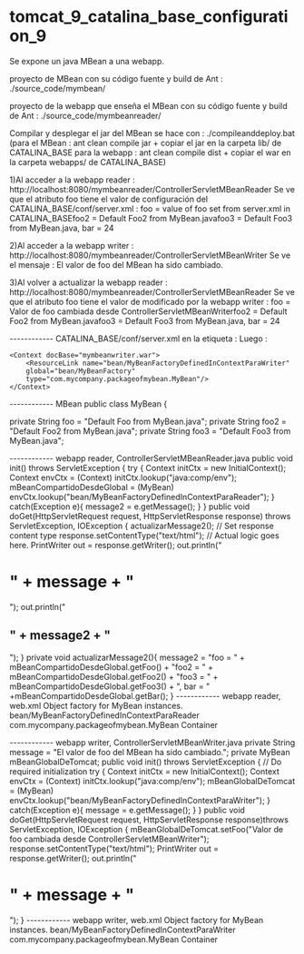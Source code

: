 # tomcat_9_catalina_base_configuration_9

Se expone un java MBean a una webapp.

proyecto de MBean con su código fuente y build de Ant : ./source_code/mymbean/

proyecto de la webapp que enseña el MBean con su código fuente y build de Ant : ./source_code/mymbeanreader/

Compilar y desplegar el jar del MBean se hace con : ./compileanddeploy.bat
(para el MBean :  ant clean compile jar + copiar el jar en la carpeta lib/ de CATALINA_BASE
para la webapp : ant clean compile dist  + copiar el war en la carpeta webapps/ de CATALINA_BASE)

1)Al acceder a la webapp reader : http://localhost:8080/mymbeanreader/ControllerServletMBeanReader
Se ve que el atributo foo tiene el valor de configuración del CATALINA_BASE/conf/server.xml : foo = value of foo set from server.xml in CATALINA_BASEfoo2 = Default Foo2 from MyBean.javafoo3 = Default Foo3 from MyBean.java, bar = 24

2)Al acceder a la webapp writer : http://localhost:8080/mymbeanreader/ControllerServletMBeanWriter
Se ve el mensaje : El valor de foo del MBean ha sido cambiado.

3)Al volver a actualizar la webapp reader : http://localhost:8080/mymbeanreader/ControllerServletMBeanReader
Se ve que el atributo foo tiene el valor de modificado por la webapp writer : foo = Valor de foo cambiada desde ControllerServletMBeanWriterfoo2 = Default Foo2 from MyBean.javafoo3 = Default Foo3 from MyBean.java, bar = 24


------------ CATALINA_BASE/conf/server.xml
en la etiqueta <GlobalNamingResources> :
	<Resource name="bean/MyBeanFactory" auth="Container"
		type="com.mycompany.packageofmybean.MyBean"
		factory="org.apache.naming.factory.BeanFactory"
		bar="24" foo="value of foo set from server.xml in CATALINA_BASE"/>
Luego :
	<Context docBase="mymbeanreader.war">
		<ResourceLink name="bean/MyBeanFactoryDefinedInContextParaReader"
		global="bean/MyBeanFactory"
		type="com.mycompany.packageofmybean.MyBean"/>
	</Context>

	<Context docBase="mymbeanwriter.war">
		<ResourceLink name="bean/MyBeanFactoryDefinedInContextParaWriter"
		global="bean/MyBeanFactory"
		type="com.mycompany.packageofmybean.MyBean"/>
	</Context>

------------ MBean
public class MyBean {

  private String foo = "Default Foo from MyBean.java";
  private String foo2 = "Default Foo2 from MyBean.java";
  private String foo3 = "Default Foo3 from MyBean.java";

------------ webapp reader, ControllerServletMBeanReader.java
public void init() throws ServletException {
	try {
		Context initCtx = new InitialContext();
		Context envCtx = (Context) initCtx.lookup("java:comp/env");
		mBeanCompartidoDesdeGlobal = (MyBean) envCtx.lookup("bean/MyBeanFactoryDefinedInContextParaReader");
	} catch(Exception e){
		message2 = e.getMessage();
	}
}
public void doGet(HttpServletRequest request, HttpServletResponse response)
		throws ServletException, IOException {
	actualizarMessage2();
	// Set response content type
	response.setContentType("text/html");
	// Actual logic goes here.
	PrintWriter out = response.getWriter();
	out.println("<h1>" + message + "</h1>");
	out.println("<h2>" + message2 + "</h2>");
}
private void actualizarMessage2(){
	message2 = "foo = " + mBeanCompartidoDesdeGlobal.getFoo() + "foo2 = " + mBeanCompartidoDesdeGlobal.getFoo2() + "foo3 = " + mBeanCompartidoDesdeGlobal.getFoo3() + ", bar = " +mBeanCompartidoDesdeGlobal.getBar();
}
------------ webapp reader, web.xml
<resource-ref>
  <description>Object factory for MyBean instances.</description>
  <res-ref-name>bean/MyBeanFactoryDefinedInContextParaReader</res-ref-name>
  <res-ref-type>com.mycompany.packageofmybean.MyBean</res-ref-type>
  <res-auth>Container</res-auth>
</resource-ref>


------------ webapp writer, ControllerServletMBeanWriter.java
private String message = "El valor de foo del MBean ha sido cambiado.";
private MyBean mBeanGlobalDeTomcat;
public void init() throws ServletException {
	// Do required initialization
	try {
		Context initCtx = new InitialContext();
		Context envCtx = (Context) initCtx.lookup("java:comp/env");
		mBeanGlobalDeTomcat = (MyBean) envCtx.lookup("bean/MyBeanFactoryDefinedInContextParaWriter");
	} catch(Exception e){
		message = e.getMessage();
	}
}
public void doGet(HttpServletRequest request, HttpServletResponse response)throws ServletException, IOException {
	mBeanGlobalDeTomcat.setFoo("Valor de foo cambiada desde ControllerServletMBeanWriter");
	response.setContentType("text/html");
	PrintWriter out = response.getWriter();
	out.println("<h1>" + message + "</h1>");
}
------------ webapp writer, web.xml
<resource-ref>
  <description>Object factory for MyBean instances.</description>
  <res-ref-name>bean/MyBeanFactoryDefinedInContextParaWriter</res-ref-name>
  <res-ref-type>com.mycompany.packageofmybean.MyBean</res-ref-type>
  <res-auth>Container</res-auth>
</resource-ref>
